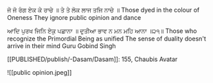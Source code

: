 ਜੋ ਜੋ ਰੰਗ ਏਕ ਕੇ ਰਾਚੇ ॥ ਤੇ ਤੇ ਲੋਕ ਲਾਜ ਤਜਿ ਨਾਚੇ ॥ 
Those dyed in the colour of Oneness They ignore public opinion and dance 

ਆਦਿ ਪੁਰਖ ਜਿਨਿ ਏਕੁ ਪਛਾਨਾ ॥ ਦੁਤੀਆ ਭਾਵ ਨ ਮਨ ਮਹਿ ਆਨਾ ॥੨੧॥ 
Those who recognize the Primordial Being as unified The sense of duality doesn't arrive in their mind Guru Gobind Singh 

[[PUBLISHED/publish/-Dasam/Dasam]]: 155, Chaubis Avatar

![[public opinion.jpeg]]